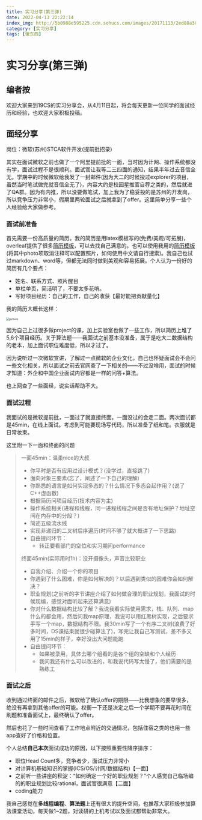 ```yaml
---
title: 实习分享(第三弹)
date: 2022-04-13 22:22:14
index_img: http://5b0988e595225.cdn.sohucs.com/images/20171113/2ed88a30e73442e4bbf3e6fdf0aa3c0a.jpeg
category: [实习分享]
tags: [傻东西]
---
```


# 实习分享(第三弹)

## 编者按 

欢迎大家来到19CS的实习分享会，从4月11日起，将会每天更新一位同学的面试经历和经验，也欢迎大家积极投稿。

## 面经分享

岗位：微软(苏州)STCA软件开发(提前批招录)

其实在面试微软之前也做了一个阿里提前批的一面，当时因为计网、操作系统都没有学，面试过程不是很顺利。面试官让我等二三四面的通知，结果半年过去音信全无。学期中的时候微软给我发了一封邮件(因为大二的时候投过explorer的项目，虽然当时笔试做完就音信全无了)，内容大约是校园星推官自荐之类的，然后就进了QA群。因为有内推，所以没要做笔试，加上我为了稳妥投的是苏州的开发岗，所以竞争压力非常小，假期里两轮面试之后就拿到了offer。这里简单分享一些个人经验给大家做参考。

### 面试前准备

首先需要一份高质量的简历。我的简历是用latex模板写的(免费/美观/可拓展)，overleaf提供了很多[简历模板](https://www.overleaf.com/gallery/tagged/cv)，可以去找自己满意的。也可以使用我用的[简历模板](https://www.overleaf.com/articles/ashish-sinhas-curriculum-vitae/rhcjpcxjjbyj)(将其中photo项取消注释可以配置照片，如何使用中文请自行搜索)。我自己也试过markdown、word等，但都无法同时做到美观和容易拓展。个人认为一份好的简历有几个要点：

- 姓名、联系方式、照片醒目
- 单栏单页，简洁明了，不要太多花哨。
- 写好项目经历：自己的工作，自己的收获【最好能把贡献量化】

我的简历大概长这样：

<img src="https://s2.loli.net/2022/03/29/xb1Bc3QmvEgqtsJ.png" alt="picture" style="zoom: 50%;" />

因为自己上过很多做project的课，加上实验室也做了一些工作，所以简历上堆了5,6个项目经历。关于算法题——我面试之前基本没准备，属于是吃大二数据结构的老本，加上面试职位难度低，所以才过了。

因为说听过一次微软宣讲，了解过一点微软的企业文化，自己也怀疑面试会不会问一些文化相关，所以面试之前去官网查了一下相关的——不过没啥用，面试的时候才知道：外企和中国企业面试内容都是一样的问答+算法。

也上网查了一些面经，说实话帮助不大。

### 面试过程

我面试的是微软提前批，一面过了就直接终面。一面没过的会走二面。两次面试都是45min，在线上面试。考虑到可能要现场写代码，所以准备了纸和笔。衣服就是日常妆束。

这里附一下一面和终面的问题

> 一面45min：温柔nice的大叔
>
> - 你平时是否有应用过设计模式？(没学过，直接跳了)
> - 面向对象三要素(忘了，阐述了一下自己的理解)
> - 你熟悉的语言是如何实现多态的？什么情况下多态会起作用？(说了C++虚函数)
> - 根据简历问项目经历(技术内容为主)
> - 操作系统相关(进程和线程，同一进程线程之间是否有地址保护？地址空间在内存中的分段？)
> - 简述五级流水线
> - 实现非递归的二叉树后序遍历(时间不够了就大概讲了一下思路)
> - 自由提问环节：
>   - 转正要看部门的空位和实习期间performance
>
> 终面45min(实际用时1h)：没开摄像头，声音比较职业
>
> - 自我介绍、介绍一个你的项目
> - 你遇到了什么困难，你是如何解决的？以后遇到类似的困难你会如何解决？
> - 职业规划(之前听的字节讲座介绍了如何做合理的职业规划，我面试的时候现编，感觉对面听起来还算满意)
> - 你对什么数据结构比较了解？我说我看实际使用需求，栈、队列、map什么的都会用，然后问我map原理，我说可以用红黑树实现，之后要求手写一个map，数据结构不限。我30min写了一个有序二叉树(浪费了好多时间，DS课结束就很少碰算法了)，写完让我自己写测试，差不多又用了15min的样子，幸好没出大问题能跑
> - 自由提问环节：
>   - 如果被录用，具体去哪个组看的是各个组的空缺和个人经历
>   - 我问我还有什么可以改进的，和我说代码写太慢了，他们需要的是熟练工

### 面试之后

收到通过终面的邮件之后，微软给了确认offer的期限——比我想象的要早很多，绝没有再拿到其他offer的可能。权衡一下还是决定之后一个学期不要再花时间在刷题和准备面试上，最终确认了offer。

然后也花了一些时间查看了工作地点附近的交通情况，包括住宿之类的也用一些app查好了价格和位置。

个人总结**自己本次**面试成功的原因，以下按照重要性降序排序：

- 职位Head Count多，竞争者少，面试压力非常小
- 对计算机基础知识的掌握(ICS/OS/计网/数据结构)【一面】
- 之前听一些讲座的积淀：“如何确定一个好的职业规划？”个人感觉自己临场编的的职业规划比较rational，面试官很满意【二面】
- coding能力

我自己感觉在**多线程编程**、**算法题**上还有很大的提升空间，也推荐大家积极参加算法课堂活动，每天做1~2题，对读研的上机考试以及面试都帮助非常大。

